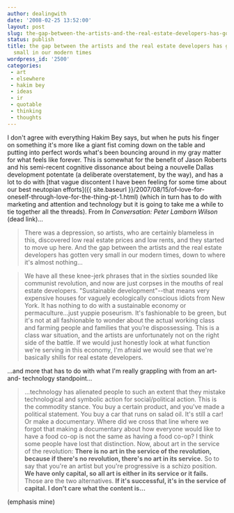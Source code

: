 ```yaml
---
author: dealingwith
date: '2008-02-25 13:52:00'
layout: post
slug: the-gap-between-the-artists-and-the-real-estate-developers-has-gotten-very-small-in-our-modern-times
status: publish
title: the gap between the artists and the real estate developers has gotten very
  small in our modern times
wordpress_id: '2500'
categories:
 - art
 - elsewhere
 - hakim bey
 - ideas
 - ir
 - quotable
 - thinking
 - thoughts
---
```


I don't agree with everything Hakim Bey says, but when he puts his finger on something it's more like a giant fist coming down on the table and putting into perfect words what's been bouncing around in my gray matter for what feels like forever. This is somewhat for the benefit of Jason Roberts and his semi-recent cognitive dissonance about being a nouvelle Dallas development potentate (a deliberate overstatement, by the way), and has a lot to do with [that vague discontent I have been feeling for some time about our best neutopian efforts]({{ site.baseurl }}/2007/08/15/of-love-for-oneself-through-love-for-the-thing-pt-1.html) (which in turn has to do with marketing and attention and technology but it is going to take me a while to tie together all the threads). From <a class="dead">_In Conversation: Peter Lamborn Wilson_ (dead link)</a>...

> There was a depression, so artists, who are certainly blameless in this, discovered low real estate prices and low rents, and they started to move up here. And the gap between the artists and the real estate developers has gotten very small in our modern times, down to where it's almost nothing...

> We have all these knee-jerk phrases that in the sixties sounded like communist revolution, and now are just corpses in the mouths of real estate developers. "Sustainable development"--that means very expensive houses for vaguely ecologically conscious idiots from New York. It has nothing to do with a sustainable economy or permaculture...just yuppie poseurism. It's fashionable to be green, but it's not at all fashionable to wonder about the actual working class and farming people and families that you’re dispossessing. This is a class war situation, and the artists are unfortunately not on the right side of the battle. If we would just honestly look at what function we're serving in this economy, I'm afraid we would see that we're basically shills for real estate developers.

...and more that has to do with what I'm really grappling with from an art-and- technology standpoint...

> ...technology has alienated people to such an extent that they mistake technological and symbolic action for social/political action. This is the commodity stance. You buy a certain product, and you've made a political statement. You buy a car that runs on salad oil. It's still a car! Or make a documentary. Where did we cross that line where we forgot that making a documentary about how everyone would like to have a food co-op is not the same as having a food co-op? I think some people have lost that distinction. Now, about art in the service of the revolution: **There is no art in the service of the revolution, because if there's no revolution, there's no art in its service.** So to say that you're an artist but you're progressive is a schizo position. **We have only capital, so all art is either in its service or it fails.** Those are the two alternatives. **If it's successful, it's in the service of capital. I don’t care what the content is...**

(emphasis mine)
